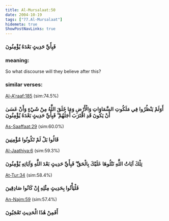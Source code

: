 ```yaml
---
title: Al-Mursalaat:50
date: 2004-10-19
tags: ["77.Al-Mursalaat"]
hidemeta: true 
ShowPostNavLinks: true 
---
```

### فَبِأَيِّ حَدِيثٍ بَعْدَهُ يُؤْمِنُونَ
### meaning: 
So what discourse will they believe after this?
### similar verses: 

[Al-A'raaf:185](/7/185) (sim:74.5%)

### أَوَلَمْ يَنْظُرُوا فِي مَلَكُوتِ السَّمَاوَاتِ وَالْأَرْضِ وَمَا خَلَقَ اللَّهُ مِنْ شَيْءٍ وَأَنْ عَسَىٰ أَنْ يَكُونَ قَدِ اقْتَرَبَ أَجَلُهُمْ ۖ فَبِأَيِّ حَدِيثٍ بَعْدَهُ يُؤْمِنُونَ

[As-Saaffaat:29](/37/29) (sim:60.0%)

### قَالُوا بَلْ لَمْ تَكُونُوا مُؤْمِنِينَ

[Al-Jaathiya:6](/45/6) (sim:59.3%)

### تِلْكَ آيَاتُ اللَّهِ نَتْلُوهَا عَلَيْكَ بِالْحَقِّ ۖ فَبِأَيِّ حَدِيثٍ بَعْدَ اللَّهِ وَآيَاتِهِ يُؤْمِنُونَ

[At-Tur:34](/52/34) (sim:58.4%)

### فَلْيَأْتُوا بِحَدِيثٍ مِثْلِهِ إِنْ كَانُوا صَادِقِينَ

[An-Najm:59](/53/59) (sim:57.4%)

### أَفَمِنْ هَٰذَا الْحَدِيثِ تَعْجَبُونَ
